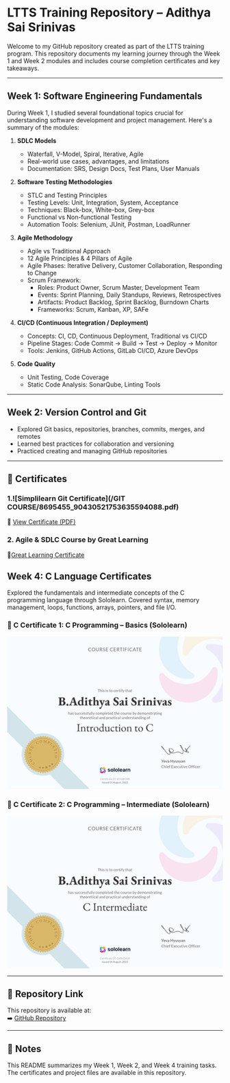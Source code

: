 # LTTS Training Repository – Adithya Sai Srinivas

Welcome to my GitHub repository created as part of the LTTS training program. This repository documents my learning journey through the Week 1 and Week 2 modules and includes course completion certificates and key takeaways.

---

## Week 1: Software Engineering Fundamentals

During Week 1, I studied several foundational topics crucial for understanding software development and project management. Here's a summary of the modules:

1. **SDLC Models**
   - Waterfall, V-Model, Spiral, Iterative, Agile
   - Real-world use cases, advantages, and limitations
   - Documentation: SRS, Design Docs, Test Plans, User Manuals

2. **Software Testing Methodologies**
   - STLC and Testing Principles
   - Testing Levels: Unit, Integration, System, Acceptance
   - Techniques: Black-box, White-box, Grey-box
   - Functional vs Non-functional Testing
   - Automation Tools: Selenium, JUnit, Postman, LoadRunner

3. **Agile Methodology**
   - Agile vs Traditional Approach
   - 12 Agile Principles & 4 Pillars of Agile
   - Agile Phases: Iterative Delivery, Customer Collaboration, Responding to Change
   - Scrum Framework:
     - Roles: Product Owner, Scrum Master, Development Team
     - Events: Sprint Planning, Daily Standups, Reviews, Retrospectives
     - Artifacts: Product Backlog, Sprint Backlog, Burndown Charts
     - Frameworks: Scrum, Kanban, XP, SAFe

4. **CI/CD (Continuous Integration / Deployment)**
   - Concepts: CI, CD, Continuous Deployment, Traditional vs CI/CD
   - Pipeline Stages: Code Commit → Build → Test → Deploy → Monitor
   - Tools: Jenkins, GitHub Actions, GitLab CI/CD, Azure DevOps

5. **Code Quality**
   - Unit Testing, Code Coverage
   - Static Code Analysis: SonarQube, Linting Tools

---

## Week 2: Version Control and Git

- Explored Git basics, repositories, branches, commits, merges, and remotes  
- Learned best practices for collaboration and versioning  
- Practiced creating and managing GitHub repositories  

---

## 📜 Certificates

### 1.![Simplilearn Git Certificate](/GIT COURSE/8695455_90430521753635594088.pdf)
📄 [View Certificate (PDF)](/GIT%20COURSE/GITCOURSE/8695455_90430521753635594088.pdf)

### 2. Agile & SDLC Course by Great Learning
📄[Great Learning Certificate](/SDLC/greatlearningcourse.png)

## Week 4: C Language Certificates

Explored the fundamentals and intermediate concepts of the C programming language through Sololearn. Covered syntax, memory management, loops, functions, arrays, pointers, and file I/O.

### 📄 C Certificate 1: C Programming – Basics (Sololearn)  
![C Basics Certificate](C%20CERTIFICATES/C%20certificate%201.jpg)

### 📄 C Certificate 2: C Programming – Intermediate (Sololearn)  
![C Intermediate Certificate](C%20CERTIFICATES/C%20certificate%202.jpg)

---

## 🔗 Repository Link

This repository is available at:  
➡️ [GitHub Repository](https://github.com/your-username/your-repo-name)

---

## 📌 Notes

This README summarizes my Week 1, Week 2, and Week 4 training tasks.  
The certificates and project files are available in this repository.
